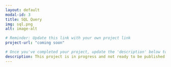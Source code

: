 ```yaml
---
layout: default
modal-id: 3
title: SQL Query
img: sql.png
alt: image-alt

# Reminder: Update this link with your own project link
project-url: "coming soon"

# Once you've completed your project, update the 'description' below to this one: Implemented various JOIN commands (inner, left, right, self, and cross) in MySQL, utilizing UNION and UNION ALL to efficiently combine and query data from multiple tables.
description: This project is in progress and not ready to be published just yet. Please contact me if you'd like a sneak peek. Otherwise, stay tuned!
---
```

